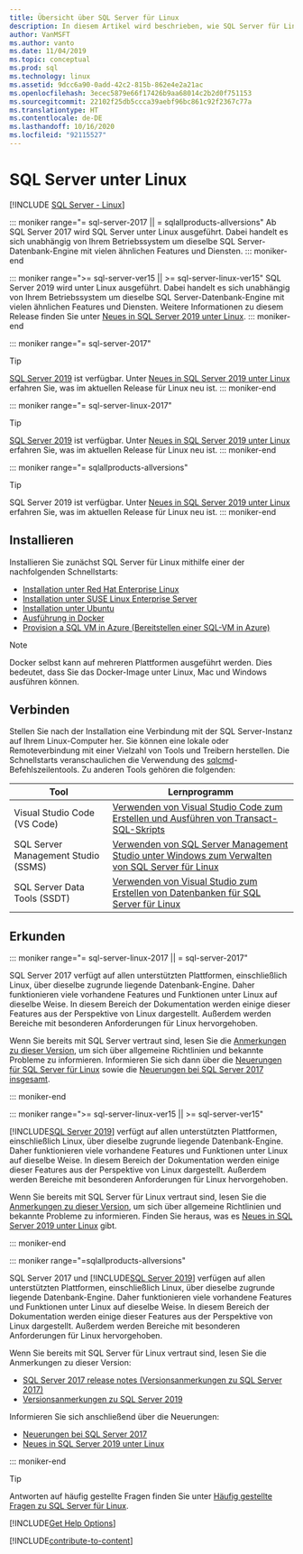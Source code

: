 ```yaml
---
title: Übersicht über SQL Server für Linux
description: In diesem Artikel wird beschrieben, wie SQL Server für Linux ausgeführt wird, und er enthält weitere Informationen, wie Sie mehr erfahren können.
author: VanMSFT
ms.author: vanto
ms.date: 11/04/2019
ms.topic: conceptual
ms.prod: sql
ms.technology: linux
ms.assetid: 9dcc6a90-0add-42c2-815b-862e4e2a21ac
ms.openlocfilehash: 3ecec5879e66f17426b9aa68014c2b2d0f751153
ms.sourcegitcommit: 22102f25db5ccca39aebf96bc861c92f2367c77a
ms.translationtype: HT
ms.contentlocale: de-DE
ms.lasthandoff: 10/16/2020
ms.locfileid: "92115527"
---
```

# <a name="sql-server-on-linux"></a>SQL Server unter Linux

[!INCLUDE [SQL Server - Linux](../includes/applies-to-version/sql-linux.md)]

::: moniker range="= sql-server-2017 || = sqlallproducts-allversions"
Ab SQL Server 2017 wird SQL Server unter Linux ausgeführt. Dabei handelt es sich unabhängig von Ihrem Betriebssystem um dieselbe SQL Server-Datenbank-Engine mit vielen ähnlichen Features und Diensten.
::: moniker-end

::: moniker range=">= sql-server-ver15 || >= sql-server-linux-ver15"
SQL Server 2019 wird unter Linux ausgeführt. Dabei handelt es sich unabhängig von Ihrem Betriebssystem um dieselbe SQL Server-Datenbank-Engine mit vielen ähnlichen Features und Diensten. Weitere Informationen zu diesem Release finden Sie unter [Neues in SQL Server 2019 unter Linux](sql-server-linux-whats-new-2019.md).
::: moniker-end

::: moniker range="= sql-server-2017"
> [!TIP]
> [SQL Server 2019](sql-server-linux-overview.md?view=sql-server-ver15) ist verfügbar. Unter [Neues in SQL Server 2019 unter Linux](sql-server-linux-whats-new-2019.md?view=sql-server-ver15) erfahren Sie, was im aktuellen Release für Linux neu ist.
::: moniker-end

::: moniker range="= sql-server-linux-2017"
> [!TIP]
> [SQL Server 2019](sql-server-linux-overview.md?view=sql-server-linux-ver15) ist verfügbar. Unter [Neues in SQL Server 2019 unter Linux](sql-server-linux-whats-new-2019.md?view=sql-server-linux-ver15) erfahren Sie, was im aktuellen Release für Linux neu ist.
::: moniker-end

::: moniker range="= sqlallproducts-allversions"
> [!TIP]
> SQL Server 2019 ist verfügbar. Unter [Neues in SQL Server 2019 unter Linux](sql-server-linux-whats-new-2019.md) erfahren Sie, was im aktuellen Release für Linux neu ist.
::: moniker-end

## <a name="install"></a>Installieren

Installieren Sie zunächst SQL Server für Linux mithilfe einer der nachfolgenden Schnellstarts:

- [Installation unter Red Hat Enterprise Linux](quickstart-install-connect-red-hat.md)
- [Installation unter SUSE Linux Enterprise Server](quickstart-install-connect-suse.md)
- [Installation unter Ubuntu](quickstart-install-connect-ubuntu.md)
- [Ausführung in Docker](quickstart-install-connect-docker.md)
- [Provision a SQL VM in Azure (Bereitstellen einer SQL-VM in Azure)](/azure/virtual-machines/linux/sql/provision-sql-server-linux-virtual-machine?toc=/sql/toc/toc.json)

> [!NOTE]
> Docker selbst kann auf mehreren Plattformen ausgeführt werden. Dies bedeutet, dass Sie das Docker-Image unter Linux, Mac und Windows ausführen können.

## <a name="connect"></a>Verbinden

Stellen Sie nach der Installation eine Verbindung mit der SQL Server-Instanz auf Ihrem Linux-Computer her. Sie können eine lokale oder Remoteverbindung mit einer Vielzahl von Tools und Treibern herstellen. Die Schnellstarts veranschaulichen die Verwendung des [sqlcmd](sql-server-linux-setup-tools.md)-Befehlszeilentools. Zu anderen Tools gehören die folgenden:

| Tool | Lernprogramm |
|-----|-----|
| Visual Studio Code (VS Code) | [Verwenden von Visual Studio Code zum Erstellen und Ausführen von Transact-SQL-Skripts](../tools/visual-studio-code/sql-server-develop-use-vscode.md) |
| SQL Server Management Studio (SSMS) | [Verwenden von SQL Server Management Studio unter Windows zum Verwalten von SQL Server für Linux](sql-server-linux-manage-ssms.md) |
| SQL Server Data Tools (SSDT) | [Verwenden von Visual Studio zum Erstellen von Datenbanken für SQL Server für Linux](sql-server-linux-develop-use-ssdt.md) |

## <a name="explore"></a>Erkunden

<!--SQL Server 2017 on Linux-->
::: moniker range="= sql-server-linux-2017 || = sql-server-2017"

SQL Server 2017 verfügt auf allen unterstützten Plattformen, einschließlich Linux, über dieselbe zugrunde liegende Datenbank-Engine. Daher funktionieren viele vorhandene Features und Funktionen unter Linux auf dieselbe Weise. In diesem Bereich der Dokumentation werden einige dieser Features aus der Perspektive von Linux dargestellt. Außerdem werden Bereiche mit besonderen Anforderungen für Linux hervorgehoben.

Wenn Sie bereits mit SQL Server vertraut sind, lesen Sie die [Anmerkungen zu dieser Version](sql-server-linux-release-notes.md), um sich über allgemeine Richtlinien und bekannte Probleme zu informieren. Informieren Sie sich dann über die [Neuerungen für SQL Server für Linux](sql-server-linux-whats-new.md) sowie die [Neuerungen bei SQL Server 2017 insgesamt](../sql-server/what-s-new-in-sql-server-2017.md).

::: moniker-end
<!--SQL Server 2019 on Linux-->
::: moniker range=">= sql-server-linux-ver15 || >= sql-server-ver15"

[!INCLUDE[SQL Server 2019](../includes/sssqlv15-md.md)] verfügt auf allen unterstützten Plattformen, einschließlich Linux, über dieselbe zugrunde liegende Datenbank-Engine. Daher funktionieren viele vorhandene Features und Funktionen unter Linux auf dieselbe Weise. In diesem Bereich der Dokumentation werden einige dieser Features aus der Perspektive von Linux dargestellt. Außerdem werden Bereiche mit besonderen Anforderungen für Linux hervorgehoben.

Wenn Sie bereits mit SQL Server für Linux vertraut sind, lesen Sie die [Anmerkungen zu dieser Version](sql-server-linux-release-notes-2019.md), um sich über allgemeine Richtlinien und bekannte Probleme zu informieren. Finden Sie heraus, was es [Neues in SQL Server 2019 unter Linux](../sql-server/what-s-new-in-sql-server-ver15.md?view=sql-server-ver15) gibt.

::: moniker-end

<!--SQL Server All Versions-->
::: moniker range="=sqlallproducts-allversions"

SQL Server 2017 und [!INCLUDE[SQL Server 2019](../includes/sssqlv15-md.md)] verfügen auf allen unterstützten Plattformen, einschließlich Linux, über dieselbe zugrunde liegende Datenbank-Engine. Daher funktionieren viele vorhandene Features und Funktionen unter Linux auf dieselbe Weise. In diesem Bereich der Dokumentation werden einige dieser Features aus der Perspektive von Linux dargestellt. Außerdem werden Bereiche mit besonderen Anforderungen für Linux hervorgehoben.

Wenn Sie bereits mit SQL Server für Linux vertraut sind, lesen Sie die Anmerkungen zu dieser Version:

- [SQL Server 2017 release notes (Versionsanmerkungen zu SQL Server 2017)](sql-server-linux-release-notes.md)
- [Versionsanmerkungen zu SQL Server 2019](sql-server-linux-release-notes-2019.md)

Informieren Sie sich anschließend über die Neuerungen:

- [Neuerungen bei SQL Server 2017](sql-server-linux-whats-new.md)
- [Neues in SQL Server 2019 unter Linux](../sql-server/what-s-new-in-sql-server-ver15.md#sql-server-on-linux)

::: moniker-end

> [!TIP]
> Antworten auf häufig gestellte Fragen finden Sie unter [Häufig gestellte Fragen zu SQL Server für Linux](sql-server-linux-faq.md).

[!INCLUDE[Get Help Options](../includes/paragraph-content/get-help-options.md)]

[!INCLUDE[contribute-to-content](../includes/paragraph-content/contribute-to-content.md)]